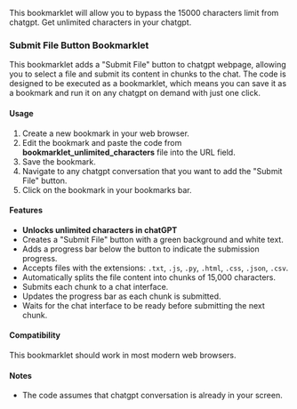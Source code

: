 This bookmarklet will allow you to bypass the 15000 characters limit from chatgpt. Get unlimited characters in your chatgpt.

### Submit File Button Bookmarklet

This bookmarklet adds a "Submit File" button to chatgpt webpage, allowing you to select a file and submit its content in chunks to the chat. 
The code is designed to be executed as a bookmarklet, which means you can save it as a bookmark and run it on any chatgpt on demand with just one click.

#### Usage

1. Create a new bookmark in your web browser.
2. Edit the bookmark and paste the code from **bookmarklet_unlimited_characters** file into the URL field.
3. Save the bookmark.
4. Navigate to any chatgpt conversation that you want to add the "Submit File" button.
5. Click on the bookmark in your bookmarks bar.

#### Features

- **Unlocks unlimited characters in chatGPT**
- Creates a "Submit File" button with a green background and white text.
- Adds a progress bar below the button to indicate the submission progress.
- Accepts files with the extensions: `.txt`, `.js`, `.py`, `.html`, `.css`, `.json`, `.csv`.
- Automatically splits the file content into chunks of 15,000 characters.
- Submits each chunk to a chat interface.
- Updates the progress bar as each chunk is submitted.
- Waits for the chat interface to be ready before submitting the next chunk.

#### Compatibility

This bookmarklet should work in most modern web browsers.

#### Notes

- The code assumes that chatgpt conversation is already in your screen.

